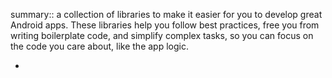 summary:: a collection of libraries to make it easier for you to develop great Android apps. These libraries help you follow best practices, free you from writing boilerplate code, and simplify complex tasks, so you can focus on the code you care about, like the app logic.

-